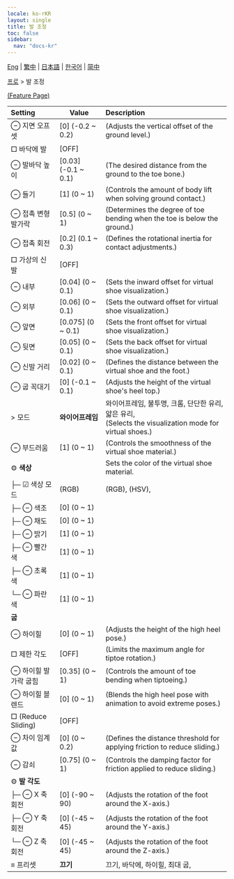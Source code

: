 ```yaml
---
locale: ko-rKR
layout: single
title: 발 조정
toc: false
sidebar:
  nav: "docs-kr"
---
```

[Eng](/dancexr/menu/2025.4/actor/feet_adjustment) | [繁中](/tw/dancexr/menu/2025.4/actor/feet_adjustment) | [日本語](/jp/dancexr/menu/2025.4/actor/feet_adjustment) | [한국어](/kr/dancexr/menu/2025.4/actor/feet_adjustment) | [简中](/zh/dancexr/menu/2025.4/actor/feet_adjustment)

[프로](../menu#프로) > 발 조정



[(Feature Page)](/kr/dancexr/features/feet_adjustment)

| Setting | Value | Description |
| :--- | --- | :--- |
|  ⊖ 지면 오프셋| [0] (-0.2 ~ 0.2) | (Adjusts the vertical offset of the ground level.)
|  □ 바닥에 발| [OFF] | 
|  ⊖ 발바닥 높이| [0.03] (-0.1 ~ 0.1) | (The desired distance from the ground to the toe bone.)
|  ⊖ 들기| [1] (0 ~ 1) | (Controls the amount of body lift when solving ground contact.)
|  ⊖ 접촉 변형 발가락| [0.5] (0 ~ 1) | (Determines the degree of toe bending when the toe is below the ground.)
|  ⊖ 접촉 회전| [0.2] (0.1 ~ 0.3) | (Defines the rotational inertia for contact adjustments.)
|  □ 가상의 신발| [OFF] | 
|  ⊖ 내부| [0.04] (0 ~ 0.1) | (Sets the inward offset for virtual shoe visualization.)
|  ⊖ 외부| [0.06] (0 ~ 0.1) | (Sets the outward offset for virtual shoe visualization.)
|  ⊖ 앞면| [0.075] (0 ~ 0.1) | (Sets the front offset for virtual shoe visualization.)
|  ⊖ 뒷면| [0.05] (0 ~ 0.1) | (Sets the back offset for virtual shoe visualization.)
|  ⊖ 신발 거리| [0.02] (0 ~ 0.1) | (Defines the distance between the virtual shoe and the foot.)
|  ⊖ 굽 꼭대기| [0] (-0.1 ~ 0.1) | (Adjusts the height of the virtual shoe's heel top.)
|  > 모드| **와이어프레임** | 와이어프레임, 불투명, 크롬, 단단한 유리, 얇은 유리, <br/>(Selects the visualization mode for virtual shoes.) |
|  ⊖ 부드러움| [1] (0 ~ 1) | (Controls the smoothness of the virtual shoe material.)
|  ⚙️ <b>색상</b>| | Sets the color of the virtual shoe material.
| ├─ ☑ 색상 모드| (RGB) | (RGB), (HSV), 
| ├─ ⊖ 색조| [0] (0 ~ 1) | 
| ├─ ⊖ 채도| [0] (0 ~ 1) | 
| ├─ ⊖ 밝기| [1] (0 ~ 1) | 
| ├─ ⊖ 빨간색| [1] (0 ~ 1) | 
| ├─ ⊖ 초록색| [1] (0 ~ 1) | 
| └─ ⊖ 파란색| [1] (0 ~ 1) | 
|  <b>굽</b>|| 
|  ⊖ 하이힐| [0] (0 ~ 1) | (Adjusts the height of the high heel pose.)
|  □ 제한 각도| [OFF] | (Limits the maximum angle for tiptoe rotation.)
|  ⊖ 하이힐 발가락 굽힘| [0.35] (0 ~ 1) | (Controls the amount of toe bending when tiptoeing.)
|  ⊖ 하이힐 블렌드| [0] (0 ~ 1) | (Blends the high heel pose with animation to avoid extreme poses.)
|  □ (Reduce Sliding)| [OFF] | 
|  ⊖ 차이 임계값| [0] (0 ~ 0.2) | (Defines the distance threshold for applying friction to reduce sliding.)
|  ⊖ 감쇠| [0.75] (0 ~ 1) | (Controls the damping factor for friction applied to reduce sliding.)
|  ⚙️ <b>발 각도</b>| | 
| ├─ ⊖ X 축 회전| [0] (-90 ~ 90) | (Adjusts the rotation of the foot around the X-axis.)
| ├─ ⊖ Y 축 회전| [0] (-45 ~ 45) | (Adjusts the rotation of the foot around the Y-axis.)
| └─ ⊖ Z 축 회전| [0] (-45 ~ 45) | (Adjusts the rotation of the foot around the Z-axis.)
|  ≡ 프리셋| **끄기** | 끄기, 바닥에, 하이힐, 최대 굽,  |
